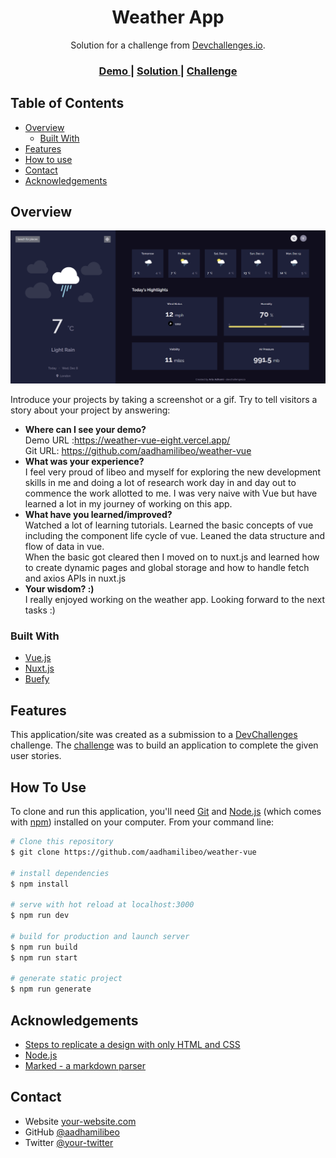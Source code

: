 <!-- Please update value in the {}  -->

<h1 align="center">Weather App</h1>

<div align="center">
   Solution for a challenge from  <a href="http://devchallenges.io" target="_blank">Devchallenges.io</a>.
</div>

<div align="center">
  <h3>
    <a href="https://weather-vue-eight.vercel.app/">
      Demo
    </a>
    <span> | </span>
    <a href="https://github.com/aadhamilibeo/weather-vue">
      Solution
    </a>
    <span> | </span>
    <a href="https://devchallenges.io/challenges/mM1UIenRhK808W8qmLWv">
      Challenge
    </a>
  </h3>
</div>

<!-- TABLE OF CONTENTS -->

## Table of Contents

- [Overview](#overview)
  - [Built With](#built-with)
- [Features](#features)
- [How to use](#how-to-use)
- [Contact](#contact)
- [Acknowledgements](#acknowledgements)

<!-- OVERVIEW -->

## Overview

![screenshot](https://raw.githubusercontent.com/aadhamilibeo/weather-vue/master/screenshot.png)

Introduce your projects by taking a screenshot or a gif. Try to tell visitors a story about your project by answering:

- **Where can I see your demo?** \
   Demo URL :https://weather-vue-eight.vercel.app/ \
    Git URL: https://github.com/aadhamilibeo/weather-vue 
- **What was your experience?** \
    I feel very proud of libeo and myself for exploring the new development skills in me and doing a lot of research work day in and day out to commence the work allotted to me. I was very naive with Vue but have learned a lot in my journey of working on this app. 
- **What have you learned/improved?** \
    Watched a lot of learning tutorials. Learned the basic concepts of vue including the component life cycle of vue. Leaned the data structure and flow of data in vue.  
    When the basic got cleared then I moved on to nuxt.js and learned how to create dynamic pages and global storage and how to handle fetch and axios APIs in nuxt.js
- **Your wisdom? :)** \
    I really enjoyed working on the weather app. Looking forward to the next tasks :)

### Built With

<!-- This section should list any major frameworks that you built your project using. Here are a few examples.-->

- [Vue.js](https://vuejs.org/)
- [Nuxt.js](https://nuxtjs.org/)
- [Buefy](https://buefy.org/)

## Features

<!-- List the features of your application or follow the template. Don't share the figma file here :) -->

This application/site was created as a submission to a [DevChallenges](https://devchallenges.io/challenges) challenge. The [challenge](https://devchallenges.io/challenges/mM1UIenRhK808W8qmLWv) was to build an application to complete the given user stories.

## How To Use

<!-- Example: -->

To clone and run this application, you'll need [Git](https://git-scm.com) and [Node.js](https://nodejs.org/en/download/) (which comes with [npm](http://npmjs.com)) installed on your computer. From your command line:

```bash
# Clone this repository
$ git clone https://github.com/aadhamilibeo/weather-vue

# install dependencies
$ npm install

# serve with hot reload at localhost:3000
$ npm run dev

# build for production and launch server
$ npm run build
$ npm run start

# generate static project
$ npm run generate
```

## Acknowledgements

<!-- This section should list any articles or add-ons/plugins that helps you to complete the project. This is optional but it will help you in the future. For example: -->

- [Steps to replicate a design with only HTML and CSS](https://devchallenges-blogs.web.app/how-to-replicate-design/)
- [Node.js](https://nodejs.org/)
- [Marked - a markdown parser](https://github.com/chjj/marked)

## Contact

- Website [your-website.com](https://{your-web-site-link})
- GitHub [@aadhamilibeo](https://github.com/aadhamilibeo)
- Twitter [@your-twitter](https://{twitter.com/your-username})
